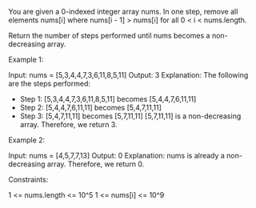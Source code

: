 You are given a 0-indexed integer array nums. In one step, remove all
elements nums[i] where nums[i - 1] > nums[i] for all 0 < i < nums.length.

Return the number of steps performed until nums becomes a non-decreasing
array.


Example 1:


Input: nums = [5,3,4,4,7,3,6,11,8,5,11]
Output: 3
Explanation: The following are the steps performed:
- Step 1: [5,3,4,4,7,3,6,11,8,5,11] becomes [5,4,4,7,6,11,11]
- Step 2: [5,4,4,7,6,11,11] becomes [5,4,7,11,11]
- Step 3: [5,4,7,11,11] becomes [5,7,11,11]
[5,7,11,11] is a non-decreasing array. Therefore, we return 3.


Example 2:


Input: nums = [4,5,7,7,13]
Output: 0
Explanation: nums is already a non-decreasing array. Therefore, we return
0.



Constraints:


1 <= nums.length <= 10^5
1 <= nums[i] <= 10^9




